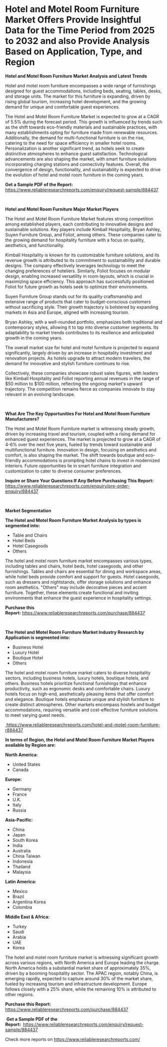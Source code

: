<p><h1>Hotel and Motel Room Furniture Market Offers Provide Insightful Data for the Time Period from 2025 to 2032 and also Provide Analysis Based on Application, Type, and Region</h1></p><p><strong>Hotel and Motel Room Furniture Market Analysis and Latest Trends</strong></p>
<p><p>Hotel and motel room furniture encompasses a wide range of furnishings designed for guest accommodations, including beds, seating, tables, desks, and storage units. The market for this furniture is expanding, driven by rising global tourism, increasing hotel development, and the growing demand for unique and comfortable guest experiences. </p><p>The Hotel and Motel Room Furniture Market is expected to grow at a CAGR of 5.5% during the forecast period. This growth is influenced by trends such as the shift towards eco-friendly materials and sustainable practices, with many establishments opting for furniture made from renewable resources. Additionally, the demand for multi-functional furniture is on the rise, catering to the need for space efficiency in smaller hotel rooms. Personalization is another significant trend, as hotels seek to create distinctive atmospheres to enhance guest satisfaction. Technological advancements are also shaping the market, with smart furniture solutions incorporating charging stations and connectivity features. Overall, the convergence of design, functionality, and sustainability is expected to drive the evolution of hotel and motel room furniture in the coming years.</p></p>
<p><strong>Get a Sample PDF of the Report:&nbsp;</strong> <a href="https://www.reliableresearchreports.com/enquiry/request-sample/884437?utm_campaign=2197&utm_medium=2&utm_source=Github&utm_content=ia&utm_term=09022025&utm_id=hotel-and-motel-room-furniture">https://www.reliableresearchreports.com/enquiry/request-sample/884437</a></p>
<p>&nbsp;</p>
<p><strong>Hotel and Motel Room Furniture Major Market Players</strong></p>
<p><p>The Hotel and Motel Room Furniture Market features strong competition among established players, each contributing to innovative designs and sustainable solutions. Key players include Kimball Hospitality, Bryan Ashley, Suyen Furniture Group, and Foliot, among others. These companies cater to the growing demand for hospitality furniture with a focus on quality, aesthetics, and functionality.</p><p>Kimball Hospitality is known for its customizable furniture solutions, and its revenue growth is attributed to its commitment to sustainability and durable designs. The company effectively leverages technology to meet the changing preferences of hoteliers. Similarly, Foliot focuses on modular design, enabling increased versatility in room layouts, which is crucial in maximizing space efficiency. This approach has successfully positioned Foliot for future growth as hotels seek to optimize their environments.</p><p>Suyen Furniture Group stands out for its quality craftsmanship and extensive range of products that cater to budget-conscious customers without sacrificing style. Their growth trajectory is bolstered by expanding markets in Asia and Europe, aligned with increasing tourism.</p><p>Bryan Ashley, with a well-rounded portfolio, emphasizes both traditional and contemporary styles, allowing it to tap into diverse customer segments. Its adaptability to market trends contributes to its resilience and anticipated growth in the coming years.</p><p>The overall market size for hotel and motel furniture is projected to expand significantly, largely driven by an increase in hospitality investment and renovation projects. As hotels upgrade to attract modern travelers, the demand for innovative and stylish furniture continues to rise.</p><p>Collectively, these companies showcase robust sales figures, with leaders like Kimball Hospitality and Foliot reporting annual revenues in the range of $50 million to $100 million, reflecting the ongoing market's upward trajectory. The competition remains fierce as companies innovate to stay relevant in an evolving landscape.</p></p>
<p>&nbsp;</p>
<p><strong>What Are The Key Opportunities For Hotel and Motel Room Furniture Manufacturers?</strong></p>
<p><p>The Hotel and Motel Room Furniture market is witnessing steady growth, driven by increasing travel and tourism, coupled with a rising demand for enhanced guest experiences. The market is projected to grow at a CAGR of 4-6% over the next five years, fueled by trends toward sustainable and multifunctional furniture. Innovation in design, focusing on aesthetics and comfort, is also shaping the market. The shift towards boutique and eco-friendly accommodations is prompting hotel chains to invest in modernized interiors. Future opportunities lie in smart furniture integration and customization to cater to diverse consumer preferences.</p></p>
<p><strong>Inquire or Share Your Questions If Any Before Purchasing This Report:</strong> <a href="https://www.reliableresearchreports.com/enquiry/pre-order-enquiry/884437?utm_campaign=2197&utm_medium=2&utm_source=Github&utm_content=ia&utm_term=09022025&utm_id=hotel-and-motel-room-furniture">https://www.reliableresearchreports.com/enquiry/pre-order-enquiry/884437</a></p>
<p>&nbsp;</p>
<p><strong>Market Segmentation</strong></p>
<p><strong>The Hotel and Motel Room Furniture Market Analysis by types is segmented into:</strong></p>
<p><ul><li>Table and Chairs</li><li>Hotel Beds</li><li>Hotel Casegoods</li><li>Others</li></ul></p>
<p><p>The hotel and motel room furniture market encompasses various types, including tables and chairs, hotel beds, hotel casegoods, and other furnishings. Tables and chairs are essential for dining and workspace areas, while hotel beds provide comfort and support for guests. Hotel casegoods, such as dressers and nightstands, offer storage solutions and enhance room aesthetics. "Others" may include decorative pieces and accent furniture. Together, these elements create functional and inviting environments that enhance the guest experience in hospitality settings.</p></p>
<p><strong>Purchase this Report:&nbsp;</strong><a href="https://www.reliableresearchreports.com/purchase/884437?utm_campaign=2197&utm_medium=2&utm_source=Github&utm_content=ia&utm_term=09022025&utm_id=hotel-and-motel-room-furniture">https://www.reliableresearchreports.com/purchase/884437</a></p>
<p>&nbsp;</p>
<p><strong>The Hotel and Motel Room Furniture Market Industry Research by Application is segmented into:</strong></p>
<p><ul><li>Business Hotel</li><li>Luxury Hotel</li><li>Boutique Hotel</li><li>Others</li></ul></p>
<p><p>The hotel and motel room furniture market caters to diverse hospitality sectors, including business hotels, luxury hotels, boutique hotels, and others. Business hotels prioritize functional furnishings that enhance productivity, such as ergonomic desks and comfortable chairs. Luxury hotels focus on high-end, aesthetically pleasing items that offer comfort and elegance. Boutique hotels emphasize unique and stylish furniture to create distinct atmospheres. Other markets encompass hostels and budget accommodations, requiring versatile and cost-effective furniture solutions to meet varying guest needs.</p></p>
<p><a href="https://www.reliableresearchreports.com/hotel-and-motel-room-furniture-r884437?utm_campaign=2197&utm_medium=2&utm_source=Github&utm_content=ia&utm_term=09022025&utm_id=hotel-and-motel-room-furniture">&nbsp;https://www.reliableresearchreports.com/hotel-and-motel-room-furniture-r884437</a></p>
<p><strong>In terms of Region, the Hotel and Motel Room Furniture Market Players available by Region are:</strong></p>
<p>
    <p> <strong> North America: </strong>
        <ul>
            <li>United States</li>
            <li>Canada</li>
        </ul>
        </p> 
    <p> <strong> Europe: </strong>
        <ul>
            <li>Germany</li>
            <li>France</li>
            <li>U.K.</li>
            <li>Italy</li>
            <li>Russia</li>
        </ul>
        </p> 
    <p> <strong> Asia-Pacific: </strong>
        <ul>
            <li>China</li>
            <li>Japan</li>
            <li>South Korea</li>
            <li>India</li>
            <li>Australia</li>
            <li>China Taiwan</li>
            <li>Indonesia</li>
            <li>Thailand</li>
            <li>Malaysia</li>
        </ul>
        </p> 
    <p> <strong> Latin America: </strong>
        <ul>
            <li>Mexico</li>
            <li>Brazil</li>
            <li>Argentina Korea</li>
            <li>Colombia</li>
        </ul>
        </p> 
    <p> <strong> Middle East & Africa: </strong>
        <ul>
            <li>Turkey</li>
            <li>Saudi</li>
            <li>Arabia</li>
            <li>UAE</li>
            <li>Korea</li>
        </ul>
    </p>
    </p>
<p><p>The hotel and motel room furniture market is witnessing significant growth across various regions, with North America and Europe leading the charge. North America holds a substantial market share of approximately 35%, driven by a booming hospitality sector. The APAC region, notably China, is emerging rapidly, expected to capture around 30% of the market share, fueled by increasing tourism and infrastructure development. Europe follows closely with a 25% share, while the remaining 10% is attributed to other regions.</p></p>
<p><strong>Purchase this Report: </strong><a href="https://www.reliableresearchreports.com/purchase/884437?utm_campaign=2197&utm_medium=2&utm_source=Github&utm_content=ia&utm_term=09022025&utm_id=hotel-and-motel-room-furniture">https://www.reliableresearchreports.com/purchase/884437</a></p>
<p>&nbsp;<strong>Get a Sample PDF of the Report:&nbsp;&nbsp;</strong><a href="https://www.reliableresearchreports.com/enquiry/request-sample/884437?utm_campaign=2197&utm_medium=2&utm_source=Github&utm_content=ia&utm_term=09022025&utm_id=hotel-and-motel-room-furniture">https://www.reliableresearchreports.com/enquiry/request-sample/884437</a></p>
<p><strong></strong></p>
<p>Check more reports on <a href="https://www.reliableresearchreports.com/?utm_campaign=2197&utm_medium=2&utm_source=Github&utm_content=ia&utm_term=09022025&utm_id=hotel-and-motel-room-furniture">https://www.reliableresearchreports.com/</a></p>